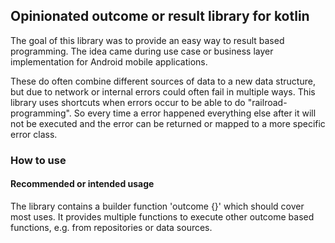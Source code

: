 ## Opinionated outcome or result library for kotlin
The goal of this library was to provide an easy way to result based programming. 
The idea came during use case or business layer implementation for Android mobile applications.

These do often combine different sources of data to a new data structure, but due to network 
or internal errors could often fail in multiple ways. This library uses shortcuts when 
errors occur to be able to do "railroad-programming". So every time a error happened everything
else after it will not be executed and the error can be returned or mapped to a more specific 
error class.


### How to use

#### Recommended or intended usage
 
The library contains a builder function 'outcome {}' which should cover most uses. It provides 
multiple functions to execute other outcome based functions, e.g. from repositories or data sources.
